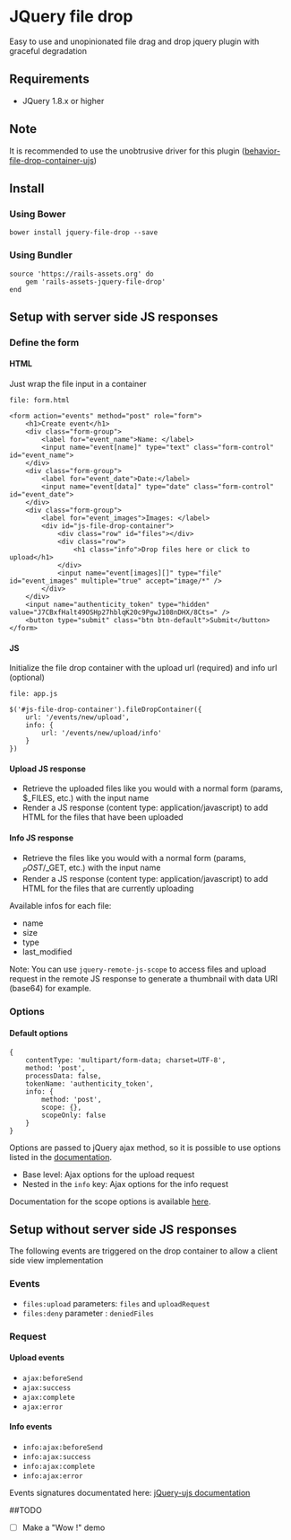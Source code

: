 # JQuery file drop
Easy to use and unopinionated file drag and drop jquery plugin with graceful degradation

## Requirements

- JQuery 1.8.x or higher

## Note

It is recommended to use the unobtrusive driver for this plugin ([behavior-file-drop-container-ujs](https://github.com/xire28/behavior-file-drop-container-ujs))

## Install

### Using Bower

```
bower install jquery-file-drop --save
```

### Using Bundler

```
source 'https://rails-assets.org' do
	gem 'rails-assets-jquery-file-drop'
end
```

## Setup with server side JS responses
### Define the form
#### HTML
Just wrap the file input in a container

`file: form.html`
```
<form action="events" method="post" role="form">
    <h1>Create event</h1>
    <div class="form-group">
        <label for="event_name">Name: </label>
        <input name="event[name]" type="text" class="form-control" id="event_name">
    </div>
    <div class="form-group">
        <label for="event_date">Date:</label>
        <input name="event[data]" type="date" class="form-control" id="event_date">
    </div>
    <div class="form-group">
        <label for="event_images">Images: </label>
        <div id="js-file-drop-container">
            <div class="row" id="files"></div>
            <div class="row">
                <h1 class="info">Drop files here or click to upload</h1>
            </div>
            <input name="event[images][]" type="file" id="event_images" multiple="true" accept="image/*" />
        </div>
    </div>
    <input name="authenticity_token" type="hidden" value="J7CBxfHalt49OSHp27hblqK20c9PgwJ108nDHX/8Cts=" />
    <button type="submit" class="btn btn-default">Submit</button>
</form>
```

#### JS

Initialize the file drop container with the upload url (required) and info url (optional)

`file: app.js`
```
$('#js-file-drop-container').fileDropContainer({
	url: '/events/new/upload',
	info: {
		url: '/events/new/upload/info'
	}
})
```

#### Upload JS response

- Retrieve the uploaded files like you would with a normal form (params, $_FILES, etc.) with the input name
- Render a JS response (content type: application/javascript) to add HTML for the files that have been uploaded

#### Info JS response

- Retrieve the files like you would with a normal form (params, $_POST/$_GET, etc.) with the input name
- Render a JS response (content type: application/javascript) to add HTML for the files that are currently uploading

Available infos for each file: 
- name
- size
- type
- last_modified

Note: You can use `jquery-remote-js-scope` to access files and upload request in the remote JS response to generate a thumbnail with data URI (base64) for example.

### Options

#### Default options

```
{ 
	contentType: 'multipart/form-data; charset=UTF-8',
    method: 'post',
    processData: false,
    tokenName: 'authenticity_token',
    info: {
        method: 'post',
        scope: {},
        scopeOnly: false
    }
}
```

Options are passed to jQuery ajax method, so it is possible to use options listed in the [documentation](http://api.jquery.com/jquery.ajax/).

- Base level: Ajax options for the upload request
- Nested in the `info` key: Ajax options for the info request

Documentation for the scope options is available [here](https://github.com/xire28/jquery-remote-js-scope).

## Setup without server side JS responses

The following events are triggered on the drop container to allow a client side view implementation

### Events

- `files:upload` parameters: `files` and `uploadRequest`
- `files:deny` parameter : `deniedFiles`

### Request 
#### Upload events

- `ajax:beforeSend`
- `ajax:success`
- `ajax:complete`
- `ajax:error`

#### Info events

- `info:ajax:beforeSend`
- `info:ajax:success`
- `info:ajax:complete`
- `info:ajax:error`

Events signatures documentated here: [jQuery-ujs documentation](https://github.com/rails/jquery-ujs/wiki/ajax)


##TODO

- [ ] Make a "Wow !" demo












